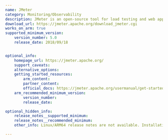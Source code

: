 ```yaml
---
name: JMeter
category: Monitoring/Observability
description: JMeter is an open-source tool for load testing and web application performance, measuring their behavior under various conditions. It supports different protocols and simulates multiple users.
download_url: https://jmeter.apache.org/download_jmeter.cgi
works_on_arm: true
supported_minimum_version:
    version_number: 5.0
    release_date: 2018/09/18


optional_info:
    homepage_url: https://jmeter.apache.org/
    support_caveats:
    alternative_options:
    getting_started_resources:
        arm_content: 
        partner_content: 
        official_docs: https://jmeter.apache.org/usermanual/get-started.html#install
    arm_recommended_minimum_version:
        version_number:
        release_date: 

optional_hidden_info:
    release_notes__supported_minimum:
    release_notes__recommended_minimum:
    other_info: Linux/ARM64 release notes are not available. Installation and testing are done via the [tar archive](https://archive.apache.org/dist/jmeter/binaries/apache-jmeter-5.0.zip).

---
```

